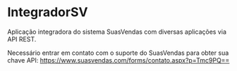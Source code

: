 # IntegradorSV
Aplicação integradora do sistema SuasVendas com diversas aplicações via API REST.

Necessário entrar em contato com o suporte do SuasVendas para obter sua chave API: https://www.suasvendas.com/forms/contato.aspx?p=Tmc9PQ==
